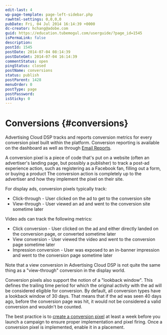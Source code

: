 ```yaml
---
edit-last: 4
wp-page-template: page-left-sidebar.php
rawhtml-settings: 0,0,0,0
pubDate: Fri, 04 Jul 2014 16:14:39 +0000
dc-creator: hchang@adobe.com
guid: https://education.tubemogul.com/userguide/?page_id=1545
isPermaLink: false
description: 
postId: 1545
postDate: 2014-07-04 08:14:39
postDateGmt: 2014-07-04 16:14:39
commentStatus: open
pingStatus: closed
postName: conversions
status: publish
postParent: 1428
menuOrder: 0
postType: page
postPassword: 
isSticky: 0
---
```


# Conversions {#conversions}

Advertising Cloud DSP tracks and reports conversion metrics for every conversion pixel built within the platform. Conversion reporting is available on the dashboard as well as through [Email Reports](../../../user-guide/measurement/campaign-reporting/email-reports.md).

A conversion pixel is a piece of code that's put on a website (often an advertiser's landing page, but possibly a publisher) to track a post-ad experience action, such as registering as a Facebook fan, filling out a form, or buying a product  The conversion action is completely up to the advertiser and how they implement the pixel on their site.

For display ads, conversion pixels typically track:

* Click-through - User clicked on the ad to get to the conversion site
* View-through - User viewed an ad and went to the conversion site sometime later

Video ads can track the following metrics:

* Click conversion - User clicked on the ad and either directly landed on the conversion page, or converted sometime later
* View conversion - User viewed the video and went to the conversion page sometime later
* Impression conversion - User was exposed to an in-banner impression and went to the conversion page sometime later

Note that a view conversion in Advertising Cloud DSP is not quite the same thing as a "view-through" conversion in the display world.

Conversion pixels also support the notion of a "lookback window".  This defines the trailing time period for which the original activity with the ad will be considered eligible for conversion.  By default, all conversion types have a lookback window of 30 days.  That means that if the ad was seen 40 days ago, before the conversion page was hit, it would not be considered a valid conversion and wouldn't be counted.

The best practice is to [create a conversion pixel](conversions/conversion-pixel-setup.md) at least a week before you launch a campaign to ensure proper implementation and pixel firing. Once a conversion pixel is implemented, enable it in a placement.
